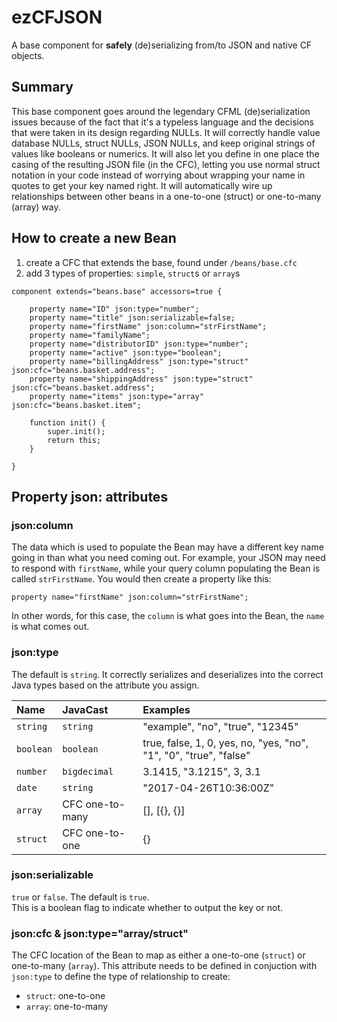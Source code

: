 # ezCFJSON
A base component for **safely** (de)serializing from/to JSON and native CF objects.

## Summary
This base component goes around the legendary CFML (de)serialization issues because of the fact that it's a typeless language and the decisions that were taken in its design regarding NULLs. It will correctly handle value database NULLs, struct NULLs, JSON NULLs, and keep original strings of values like booleans or numerics. It will also let you define in one place the casing of the resulting JSON file (in the CFC), letting you use normal struct notation in your code instead of worrying about wrapping your name in quotes to get your key named right. It will automatically wire up relationships between other beans in a one-to-one (struct) or one-to-many (array) way.

## How to create a new Bean
1. create a CFC that extends the base, found under `/beans/base.cfc`
1. add 3 types of properties: `simple`, `struct`s or `array`s
```
component extends="beans.base" accessors=true {

	property name="ID" json:type="number";
	property name="title" json:serializable=false;
	property name="firstName" json:column="strFirstName";
	property name="familyName";
	property name="distributorID" json:type="number";
	property name="active" json:type="boolean";
	property name="billingAddress" json:type="struct" json:cfc="beans.basket.address";
	property name="shippingAddress" json:type="struct" json:cfc="beans.basket.address";
	property name="items" json:type="array" json:cfc="beans.basket.item";

	function init() {
		super.init();
		return this;
	}

}
```

## Property json: attributes

### json:column
The data which is used to populate the Bean may have a different key name going in than what you need coming out. For example, your JSON may need to respond with `firstName`, while your query column populating the Bean is called `strFirstName`. You would then create a property like this:
```
property name="firstName" json:column="strFirstName";
```
In other words, for this case, the `column` is what goes into the Bean, the `name` is what comes out.

### json:type
The default is `string`. It correctly serializes and deserializes into the correct Java types based on the attribute you assign.

Name | JavaCast | Examples
:--- | :--- | :--- 
`string` | `string ` | "example", "no", "true", "12345"
`boolean` | `boolean` | true, false, 1, 0, yes, no, "yes, "no", "1", "0", "true", "false"
`number` | `bigdecimal` | 3.1415, "3.1215", 3, 3.1
`date` | `string` | "2017-04-26T10:36:00Z"
`array` | CFC one-to-many | [], [{}, {}]
`struct` | CFC one-to-one | {}


### json:serializable
`true` or `false`. The default is `true`.<br>
This is a boolean flag to indicate whether to output the key or not.

### json:cfc & json:type="array/struct"
The CFC location of the Bean to map as either a one-to-one (`struct`) or one-to-many (`array`). This attribute needs to be defined in conjuction with `json:type` to define the type of relationship to create:
* `struct`: one-to-one
* `array`: one-to-many
